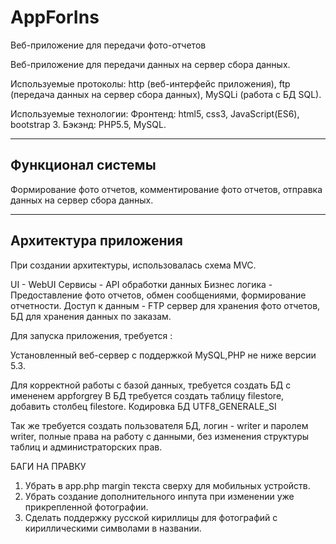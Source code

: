 # AppForIns
Веб-приложение для передачи фото-отчетов

Веб-приложение для передачи данных на сервер сбора данных.

Используемые протоколы: http (веб-интерфейс приложения), ftp (передача данных на сервер сбора данных),
MySQLi (работа с БД SQL).

Используемые технологии:
Фронтенд: html5, css3, JavaScript(ES6), bootstrap 3.
Бэкэнд: PHP5.5, MySQL.

------------------
Функционал системы
------------------
Формирование фото отчетов, комментирование фото отчетов, отправка данных на сервер сбора данных.

----------------------
Архитектура приложения
----------------------
При создании архитектуры, использовалась схема MVC.

UI - WebUI
Сервисы - API обработки данных
Бизнес логика - Предоставление фото отчетов, обмен сообщениями, формирование отчетности.
Доступ к данным - FTP сервер для хранения фото отчетов, БД для хранения данных по заказам.

Для запуска приложения, требуется :

Установленный веб-сервер с поддержкой MySQL,PHP не ниже версии 5.3.

Для корректной работы с базой данных, требуется создать БД с имененем appforgrey
В БД требуется создать таблицу filestore, добавить столбец filestore.
Кодировка БД UTF8_GENERALE_SI

Так же требуется создать пользователя БД, логин - writer и паролем writer, полные права на работу с данными, без изменения структуры таблиц и администраторских прав.



БАГИ НА ПРАВКУ 

1) Убрать в app.php margin текста сверху для мобильных устройств.
2) Убрать создание дополнительного инпута при изменении уже прикрепленной фотографии.
3) Сделать поддержку русской кириллицы для фотографий с кириллическими символами в названии.
